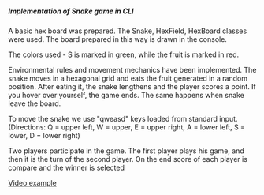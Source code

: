 ##### Implementation of Snake game in CLI  
A basic hex board was prepared. The Snake, HexField, HexBoard classes were used. The board prepared in this way is drawn in the console.  
  
The colors used - S is marked in green, while the fruit is marked in red.  
  
Environmental rules and movement mechanics have been implemented. The snake moves in a hexagonal grid and eats the fruit 
generated in a random position. After eating it, the snake lengthens and the player scores a point. If you hover over yourself, 
the game ends. The same happens when snake leave the board.  
  
To move the snake we use "qweasd" keys loaded from standard input. (Directions: Q = upper left, W = upper, E = upper right, A = lower left, S = lower, D = lower right)
  
Two players participate in the game. The first player plays his game, and then it is the turn of the second player. On the end score of each player is compare and the winner is selected
  
[Video example](https://youtu.be/DjWKR3HMYQ4)
  
